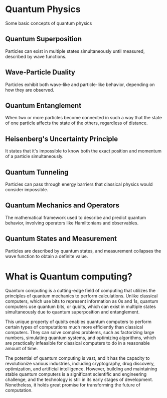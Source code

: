 # Quantum Physics
Some basic concepts of quantum physics

## Quantum Superposition
Particles can exist in multiple states simultaneously until measured, described by wave functions.

## Wave-Particle Duality
Particles exhibit both wave-like and particle-like behavior, depending on how they are observed.

## Quantum Entanglement
When two or more particles become connected in such a way that the state of one particle affects the state of the others, regardless of distance.

## Heisenberg's Uncertainty Principle
It states that it's impossible to know both the exact position and momentum of a particle simultaneously.

## Quantum Tunneling
Particles can pass through energy barriers that classical physics would consider impossible.

## Quantum Mechanics and Operators
The mathematical framework used to describe and predict quantum behavior, involving operators like Hamiltonians and observables.

## Quantum States and Measurement
Particles are described by quantum states, and measurement collapses the wave function to obtain a definite value.

# What is Quantum computing?
Quantum computing is a cutting-edge field of computing that utilizes the principles of quantum mechanics to perform calculations. Unlike classical computers, which use bits to represent information as 0s and 1s, quantum computers use quantum bits, or qubits, which can exist in multiple states simultaneously due to quantum superposition and entanglement.

This unique property of qubits enables quantum computers to perform certain types of computations much more efficiently than classical computers. They can solve complex problems, such as factorizing large numbers, simulating quantum systems, and optimizing algorithms, which are practically infeasible for classical computers to do in a reasonable amount of time.

The potential of quantum computing is vast, and it has the capacity to revolutionize various industries, including cryptography, drug discovery, optimization, and artificial intelligence. However, building and maintaining stable quantum computers is a significant scientific and engineering challenge, and the technology is still in its early stages of development. Nonetheless, it holds great promise for transforming the future of computation.
